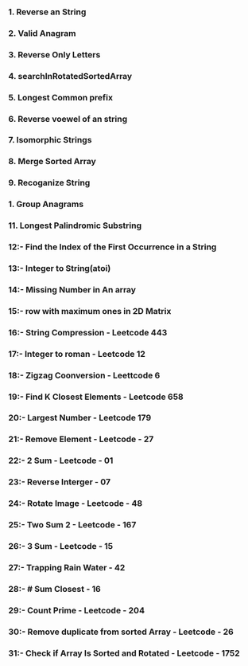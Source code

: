 ### 1. Reverse an String

### 2. Valid Anagram

### 3. Reverse Only Letters

### 4. searchInRotatedSortedArray

### 5. Longest Common prefix

### 6. Reverse voewel of an string

### 7. Isomorphic Strings

### 8. Merge Sorted Array

### 9. Recoganize String

### 1. Group Anagrams

### 11. Longest Palindromic Substring

### 12:- Find the Index of the First Occurrence in a String

### 13:- Integer to String(atoi)

### 14:- Missing Number in An array

### 15:- row with maximum ones in 2D Matrix

### 16:- String Compression - Leetcode 443

### 17:- Integer to roman - Leetcode 12

### 18:- Zigzag Coonversion - Leettcode 6

### 19:- Find K Closest Elements - Leetcode 658

### 20:- Largest Number - Leetcode 179

### 21:- Remove Element - Leetcode - 27

### 22:- 2 Sum - Leetcode - 01

### 23:- Reverse Interger - 07

### 24:- Rotate Image - Leetcode - 48

### 25:- Two Sum 2 - Leetcode - 167

### 26:- 3 Sum - Leetcode - 15

### 27:- Trapping Rain Water - 42

### 28:- # Sum Closest - 16

### 29:- Count Prime - Leetcode - 204

### 30:- Remove duplicate from sorted Array - Leetcode - 26

### 31:- Check if Array Is Sorted and Rotated - Leetcode - 1752